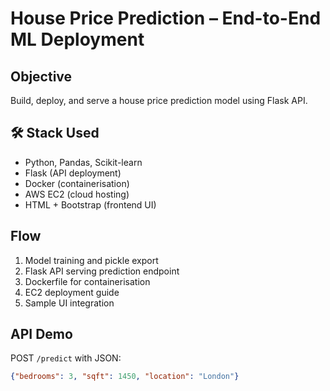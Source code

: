 # House Price Prediction – End-to-End ML Deployment

## Objective
Build, deploy, and serve a house price prediction model using Flask API.

## 🛠️ Stack Used
- Python, Pandas, Scikit-learn
- Flask (API deployment)
- Docker (containerisation)
- AWS EC2 (cloud hosting)
- HTML + Bootstrap (frontend UI)

## Flow
1. Model training and pickle export
2. Flask API serving prediction endpoint
3. Dockerfile for containerisation
4. EC2 deployment guide
5. Sample UI integration

## API Demo
POST `/predict` with JSON:  
```json
{"bedrooms": 3, "sqft": 1450, "location": "London"}
